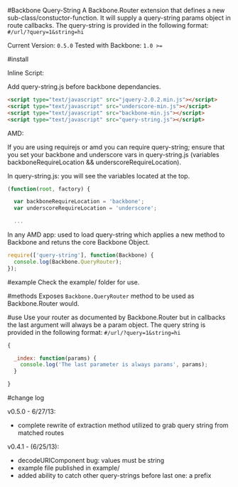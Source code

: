 #Backbone Query-String
A Backbone.Router extension that defines a new sub-class/constuctor-function. It will supply a query-string params object in route callbacks. The query-string is provided in the following format: `#/url/?query=1&string=hi`

Current Version: `0.5.0`
Tested with Backbone: `1.0 >=`

#install

Inline Script:

Add query-string.js before backbone dependancies.

```html
<script type="text/javascript" src="jquery-2.0.2.min.js"></script>
<script type="text/javascript" src="underscore-min.js"></script>
<script type="text/javascript" src="backbone-min.js"></script>
<script type="text/javascript" src="query-string.js"></script>
```

AMD:

If you are using requirejs or amd you can require query-string; ensure that you set your backbone and underscore vars in query-string.js (variables backboneRequireLocation && underscoreRequireLocation).

In query-string.js: you will see the variables located at the top.

```javascript
(function(root, factory) {

  var backboneRequireLocation = 'backbone';
  var underscoreRequireLocation = 'underscore';

  ...
```

In any AMD app: used to load query-string which applies a new method to Backbone and retuns the core Backbone Object.

```javascript
require(['query-string'], function(Backbone) {
  console.log(Backbone.QueryRouter);
});
```

#example
Check the example/ folder for use.

#methods
Exposes `Backbone.QueryRouter` method to be used as Backbone.Router would.

#use
Use your router as documented by Backbone.Router but in callbacks the last argument will always be a param object. The query string is provided in the following format: `#/url/?query=1&string=hi`
```javascript
{

  _index: function(params) {
    console.log('The last parameter is always params', params);
  }

}
```

#change log

v0.5.0 - 6/27/13:
  * complete rewrite of extraction method utilized to grab query string from matched routes

v0.4.1 - (6/25/13):
  * decodeURIComponent bug: values must be string
  * example file published in example/
  * added ability to catch other query-strings before last one: a prefix